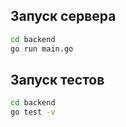 ## Запуск сервера

```bash
cd backend
go run main.go
```

## Запуск тестов

```bash
cd backend
go test -v
```